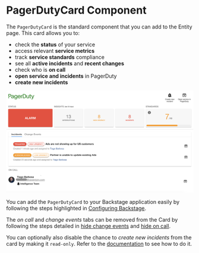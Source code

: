 # PagerDutyCard Component

The `PagerDutyCard` is the standard component that you can add to the Entity page. This card allows you to:

- check the **status** of your service
- access relevant **service metrics**
- track **service standards** compliance
- see all **active incidents** and **recent changes**
- check who is **on call**
- **open service and incidents** in PagerDuty
- **create new incidents**

![pagerdutycard-component](../images/list-incidents.png)

You can add the `PagerDutyCard` to your Backstage application easily by following the steps highlighted in [Configuring Backstage](backstage-plugin-docs/getting-started/backstage).

The *on call* and *change events* tabs can be removed from the Card by following the steps detailed in [hide change events](backstage-plugin-docs/advanced/hide-change-events) and [hide on call](backstage-plugin-docs/advanced/hide-oncall).

You can optionally also disable the chance to *create new incidents* from the card by making it `read-only`. Refer to the [documentation](backstage-plugin-docs/advanced/enable-read-only-mode) to see how to do it.
